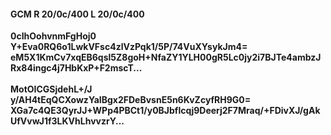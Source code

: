 #### GCM R 20/0c/400 L 20/0c/400
**0cIhOohvnmFgHoj0**<br/>**Y+Eva0RQ6o1LwkVFsc4zlVzPqk1/5P/74VuXYsykJm4=**<br/>**eM5X1KmCv7xqEB6qsl5Z8goH+NfaZY1YLH00gR5Lc0jy2i7BJTe4ambzJRx84ingc4j7HbKxP+F2mscT...**<br/><br/>
**MotOICGSjdehL+/J**<br/>**y/AH4tEqQCXowzYaIBgx2FDeBvsnE5n6KvZcyfRH9G0=**<br/>**XGa7c4QE3QyrJJ+WPp4PBCt1/y0BJbflcqj9Deerj2F7Mraq/+FDivXJ/gAkUfVvwJ1f3LKVhLhvvzrY...**